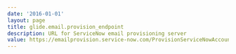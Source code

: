 ```yaml
---
date: '2016-01-01'
layout: page
title: glide.email.provision_endpoint
description: URL for ServiceNow email provisioning server
value: https://emailprovision.service-now.com/ProvisionServiceNowAccounts.do?SOAP 
---
```

